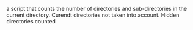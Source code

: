 a script that counts the number of directories and sub-directories in the current directory. Curendt directories not taken into account. Hidden directories counted
